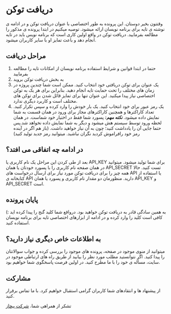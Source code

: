 # دریافت توکن
وقتتون بخیر دوستان. این پرونده به طور اختصاصی با عنوان دریافت توکن و در ادامه ی  نوشته ی تایه برای برنامه نویسان ارائه میشود.
توصیه میکنیم در ابتدا پرونده ی مذکور را مطالعه بفرمایید.
دریافت توکن در واقع اولین کاری است که برنامه نویس باید در تایه انجام دهد و باعث تمایز او با سایر کاربران میشود.
## مراحل دریافت
1. حتما در ابتدا قوانین و شرایط استفاده برنامه نویسان از امکانات تایه را مطالعه بفرمایید
2. به بخش دریافت توکن بروید
3. یک عنوان برای توکن دریافتی خود انتخاب کنید. ممکن است شما چندین پروژه در زمان های مختلف را تحت حمایت تایه انجام دهید. بنابراین برای هر یک به توکن اختصاصی نیاز پیدا میکنید. این عنوان تنها برای تمایز قائل شدن برای توکن های مختلف است و کاربرد دیگری ندارد.
4. یک رمز عبور برای خود انتخاب کنید. یک بار خودش را وارد کرده و سپس تکرار کنید. تعداد کاراکترها و همچنین کاراکترهای مجاز برای ورود در همان قسمت به شما نمایش داده میشود. ***نکته مهم:*** پسورد شما فقط در اختیار خود شماست. در همان لحظه ورود توسط سیستم هش میشود و دیگر به شما نمایش داده نخواهد شد.پس حتما جایی آن را یادداشت کنید؛ چون به آن نیاز خواهید داشت. (باز هم اگر در آینده رمز خود رافراموش کردید نگران نباشید. میتوانید رمز جدید تولید کنید)
## در ادامه چه اتفاقی می افتد؟
بعد از طی کردن این مراحل یک نام کاربری یا API_KEY برای شما تولید میشود. میتوانید در همان صفحه نام کاربری را با پسورد خودتان یا همان API_SECRET تست کنید.
حالا همه چیز را برای دریافت توکن مورد نیاز برای ارسال درخواست های API یا استفاده از کتابخانه ی API دارید.
منظورمان دو مقدار نام کاربری و پسورد یا همان API_KEY و API_SECRET است.
## پایان پرونده
به همین سادگی قادر به دریافت توکن خواهید بود. درواقع شما کلید گنج را پیدا کرده اید :) کافی است کلید را وارد کرده و  در ادامه از ابزارهای اختصاصی تایه برای برنامه نویسان استفاده کنید.
## به اطلاعات خاص دیگری نیاز دارید؟
میتوانید از منوی موجود در صفحه، پرونده های موجود را بررسی کرده و جواب سوالاتتان را پیدا کنید. اگر نتوانستید مطلب مورد نظر را بیابید از طریق راه های ارتباطی موجود در سایت، مسأله ی خود را با ما مطرح کنید. در اولین فرصت پاسخگوی شما خواهیم بود.
## مشارکت
از پیشنهاد ها و انتقادهای شما کاربران گرامی استقبال خواهیم کرد. با ما تماس برقرار کنید.

تشکر از همراهی شما،
[شرکت پیچاز](https://pchas.ir/)
